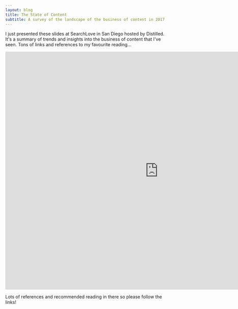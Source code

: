 ```yaml
---
layout: blog
title: The State of Content
subtitle: A survey of the landscape of the business of content in 2017
---
```


I just presented these slides at SearchLove in San Diego hosted by Distilled. It's a summary of trends and insights into the business of content that I've seen. Tons of links and references to my favourite reading...

<iframe src="https://docs.google.com/presentation/d/1T6REY1iEGlZpZxpSf6zo_h1W5MtiqA34SUZbl-c5kHA/embed?start=false&loop=false&delayms=10000" frameborder="0" width="960" height="749" allowfullscreen="true" mozallowfullscreen="true" webkitallowfullscreen="true"></iframe>

Lots of references and recommended reading in there so please follow the links!